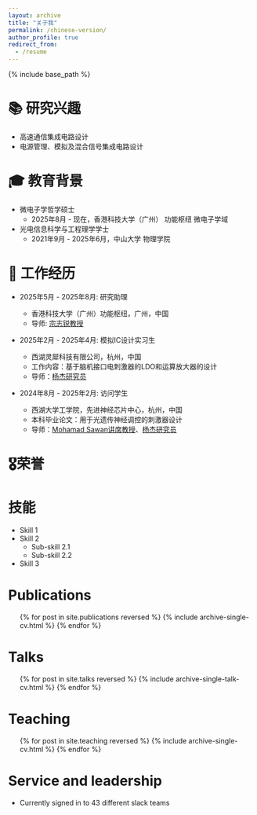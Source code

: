 ```yaml
---
layout: archive
title: "关于我"
permalink: /chinese-version/
author_profile: true
redirect_from:
  - /resume
---
```


{% include base_path %}

📚 研究兴趣
======
* 高速通信集成电路设计
* 电源管理、模拟及混合信号集成电路设计

🎓 教育背景
======
* 微电子学哲学硕士
  * 2025年8月 - 现在，香港科技大学（广州） 功能枢纽 微电子学域
* 光电信息科学与工程理学学士
  * 2021年9月 - 2025年6月，中山大学 物理学院

📖 工作经历
======
* 2025年5月 - 2025年8月: 研究助理
  * 香港科技大学（广州）功能枢纽，广州，中国
  * 导师: [宗志锐教授](https://facultyprofiles.hkust-gz.edu.cn/faculty-personal-page/ZONG-Zhirui/zong)

* 2025年2月 - 2025年4月: 模拟IC设计实习生
  * 西湖灵犀科技有限公司，杭州，中国
  * 工作内容：基于脑机接口电刺激器的LDO和运算放大器的设计
  * 导师：[杨杰研究员](https://yangjie.ac.cn/)

* 2024年8月 - 2025年2月: 访问学生
  * 西湖大学工学院，先进神经芯片中心，杭州，中国
  * 本科毕业论文：用于光遗传神经调控的刺激器设计
  * 导师：[Mohamad Sawan讲席教授](https://mohamadsawan.org/)、[杨杰研究员](https://yangjie.ac.cn/)
  
🎖荣誉
======

技能
======
* Skill 1
* Skill 2
  * Sub-skill 2.1
  * Sub-skill 2.2
* Skill 3

Publications
======
  <ul>{% for post in site.publications reversed %}
    {% include archive-single-cv.html %}
  {% endfor %}</ul>
  
Talks
======
  <ul>{% for post in site.talks reversed %}
    {% include archive-single-talk-cv.html  %}
  {% endfor %}</ul>
  
Teaching
======
  <ul>{% for post in site.teaching reversed %}
    {% include archive-single-cv.html %}
  {% endfor %}</ul>
  
Service and leadership
======
* Currently signed in to 43 different slack teams
